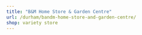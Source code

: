 ```yaml
---
title: "B&M Home Store & Garden Centre"
url: /durham/bandm-home-store-and-garden-centre/
shop: variety store
---
```

